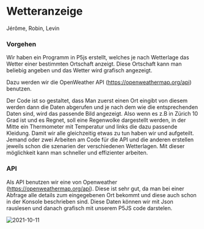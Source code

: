 # Wetteranzeige

Jérôme, Robin, Levin

### Vorgehen
Wir haben ein Programm in P5js erstellt, welches je nach Wetterlage das Wetter einer bestimmten Ortschaft anzeigt. Diese Ortschaft kann man beliebig angeben und das Wetter wird grafisch angezeigt. 

Dazu werden wir die OpenWeather API (https://openweathermap.org/api) benutzen.

Der Code ist so gestaltet, dass Man zuerst einen Ort eingibt von diesem werden dann die Daten abgerufen und je nach dem wie die entsprechenden Daten sind, wird das passende Bild angezeigt.
Also wenn es z.B in Zürich 10 Grad ist und es Regnet, soll eine Regenwolke dargestellt werden, in der Mitte ein Thermometer mit Temperatur und links die dazu passende Kleidung.
Damit wir alle gleichzeitig etwas zu tun haben wir und aufgeteilt. Jemand oder zwei Arbeiten am Code für die API und die anderen erstellen jeweils schon die szenarien der verschiedenen Wetterlagen. Mit dieser möglichkeit kann man schneller und effizienter arbeiten.

### API 
Als API benutzen wir eine von Openweather (https://openweathermap.org/api). Diese ist sehr gut, da man bei einer Abfrage alle details zum eingegebenen Ort bekommt und diese auch schon in der Konsole beschrieben sind. Diese Daten können wir mit Json rauslesen und danach grafisch mit unserem P5JS code darstelen.

![2021-10-11](https://user-images.githubusercontent.com/89902538/136807593-71a2b96e-f4b9-47e6-87f7-7523554ceaed.png)


